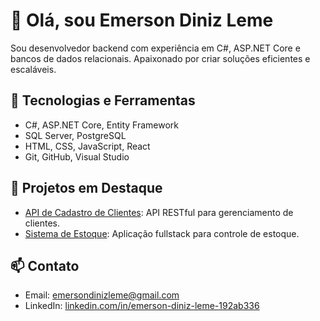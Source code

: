 

# 👋 Olá, sou Emerson Diniz Leme

Sou desenvolvedor backend com experiência em C#, ASP.NET Core e bancos de dados relacionais. Apaixonado por criar soluções eficientes e escaláveis.

## 🚀 Tecnologias e Ferramentas

- C#, ASP.NET Core, Entity Framework
- SQL Server, PostgreSQL
- HTML, CSS, JavaScript, React
- Git, GitHub, Visual Studio

## 📂 Projetos em Destaque

- [API de Cadastro de Clientes](https://github.com/EmersonDJob/client-api): API RESTful para gerenciamento de clientes.
- [Sistema de Estoque](https://github.com/EmersonDJob/estoque-system): Aplicação fullstack para controle de estoque.

## 📫 Contato

- Email: emersondinizleme@gmail.com
- LinkedIn: [linkedin.com/in/emerson-diniz-leme-192ab336](https://www.linkedin.com/in/emerson-diniz-leme-192ab336)




